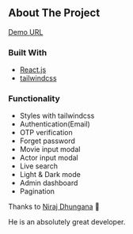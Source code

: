 ## About The Project

[Demo URL]()

### Built With

- [React.js](https://reactjs.org/)
- [tailwindcss](https://tailwindcss.com/)

### Functionality

- Styles with tailwindcss
- Authentication(Email)
- OTP verification
- Forget password
- Movie input modal
- Actor input modal
- Live search
- Light & Dark mode
- Admin dashboard
- Pagination

Thanks to [Niraj Dhungana](https://www.udemy.com/course/mern-stack-bootcamp-build-a-complete-movie-review-app/) 🙏

He is an absolutely great developer.
